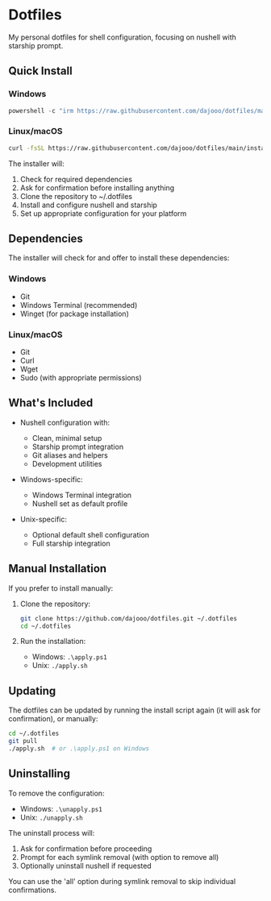 # Dotfiles

My personal dotfiles for shell configuration, focusing on nushell with starship prompt.

## Quick Install

### Windows
```powershell
powershell -c "irm https://raw.githubusercontent.com/dajooo/dotfiles/main/install.ps1 | iex"
```

### Linux/macOS
```bash
curl -fsSL https://raw.githubusercontent.com/dajooo/dotfiles/main/install.sh | bash
```

The installer will:
1. Check for required dependencies
2. Ask for confirmation before installing anything
3. Clone the repository to ~/.dotfiles
4. Install and configure nushell and starship
5. Set up appropriate configuration for your platform

## Dependencies

The installer will check for and offer to install these dependencies:

### Windows
- Git
- Windows Terminal (recommended)
- Winget (for package installation)

### Linux/macOS
- Git
- Curl
- Wget
- Sudo (with appropriate permissions)

## What's Included

- Nushell configuration with:
  - Clean, minimal setup
  - Starship prompt integration
  - Git aliases and helpers
  - Development utilities

- Windows-specific:
  - Windows Terminal integration
  - Nushell set as default profile

- Unix-specific:
  - Optional default shell configuration
  - Full starship integration

## Manual Installation

If you prefer to install manually:

1. Clone the repository:
   ```bash
   git clone https://github.com/dajooo/dotfiles.git ~/.dotfiles
   cd ~/.dotfiles
   ```

2. Run the installation:
   - Windows: `.\apply.ps1`
   - Unix: `./apply.sh`

## Updating

The dotfiles can be updated by running the install script again (it will ask for confirmation), or manually:

```bash
cd ~/.dotfiles
git pull
./apply.sh  # or .\apply.ps1 on Windows
```

## Uninstalling

To remove the configuration:

- Windows: `.\unapply.ps1`
- Unix: `./unapply.sh`

The uninstall process will:
1. Ask for confirmation before proceeding
2. Prompt for each symlink removal (with option to remove all)
3. Optionally uninstall nushell if requested

You can use the 'all' option during symlink removal to skip individual confirmations.
